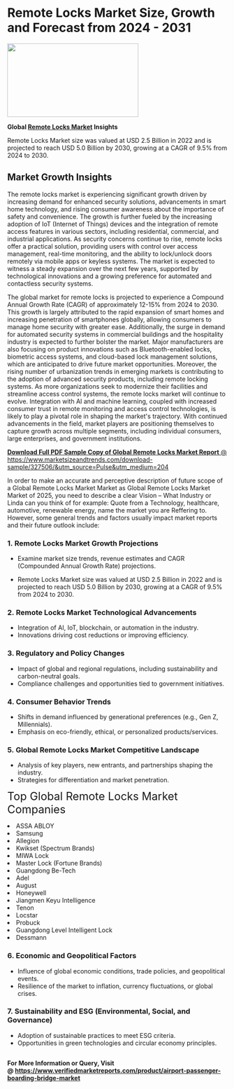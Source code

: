 <H1>Remote Locks Market Size, Growth and Forecast from 2024 - 2031</H1><img class="aligncenter size-medium wp-image-584254" src="https://thirdeyenews.in/wp-content/uploads/2024/09/Global-Market-Research-300x168.jpeg" alt="" width="300" height="168" /><p><strong>Global&nbsp;<a href="https://www.marketsizeandtrends.com/download-sample/327506/&amp;utm_source=Pulse&amp;utm_medium=204">Remote Locks Market</a> Insights</strong></p><p>Remote Locks Market size was valued at USD 2.5 Billion in 2022 and is projected to reach USD 5.0 Billion by 2030, growing at a CAGR of 9.5% from 2024 to 2030.</p><p><h2>Market Growth Insights</h2> <p>The remote locks market is experiencing significant growth driven by increasing demand for enhanced security solutions, advancements in smart home technology, and rising consumer awareness about the importance of safety and convenience. The growth is further fueled by the increasing adoption of IoT (Internet of Things) devices and the integration of remote access features in various sectors, including residential, commercial, and industrial applications. As security concerns continue to rise, remote locks offer a practical solution, providing users with control over access management, real-time monitoring, and the ability to lock/unlock doors remotely via mobile apps or keyless systems. The market is expected to witness a steady expansion over the next few years, supported by technological innovations and a growing preference for automated and contactless security systems.</p> <p><a href="#"></a></p> <p>The global market for remote locks is projected to experience a Compound Annual Growth Rate (CAGR) of approximately 12-15% from 2024 to 2030. This growth is largely attributed to the rapid expansion of smart homes and increasing penetration of smartphones globally, allowing consumers to manage home security with greater ease. Additionally, the surge in demand for automated security systems in commercial buildings and the hospitality industry is expected to further bolster the market. Major manufacturers are also focusing on product innovations such as Bluetooth-enabled locks, biometric access systems, and cloud-based lock management solutions, which are anticipated to drive future market opportunities. Moreover, the rising number of urbanization trends in emerging markets is contributing to the adoption of advanced security products, including remote locking systems. As more organizations seek to modernize their facilities and streamline access control systems, the remote locks market will continue to evolve. Integration with AI and machine learning, coupled with increased consumer trust in remote monitoring and access control technologies, is likely to play a pivotal role in shaping the market's trajectory. With continued advancements in the field, market players are positioning themselves to capture growth across multiple segments, including individual consumers, large enterprises, and government institutions.</p> <p><a href="#"></p><p><span class=""><strong>Download Full PDF Sample Copy of Global Remote Locks Market Report</strong> @ <a href="https://www.marketsizeandtrends.com/download-sample/327506/&amp;utm_source=Pulse&amp;utm_medium=204" target="_blank">https://www.marketsizeandtrends.com/download-sample/327506/&amp;utm_source=Pulse&amp;utm_medium=204</a></span></p><p>In order to make an accurate and perceptive description of future scope of a Global&nbsp;Remote Locks Market Market as Global&nbsp;Remote Locks Market Market of 2025, you need to describe a clear Vision &ndash; What Industry or Linda can you think of for example: Quote from a Technology, healthcare, automotive, renewable energy, name the market you are Reffering to. However, some general trends and factors usually impact market reports and their future outlook include:</p><h3>1.&nbsp;<strong>Remote Locks Market Growth Projections</strong></h3><ul><li>Examine market size trends, revenue estimates and CAGR (Compounded Annual Growth Rate) projections.</li><li><p>Remote Locks Market size was valued at USD 2.5 Billion in 2022 and is projected to reach USD 5.0 Billion by 2030, growing at a CAGR of 9.5% from 2024 to 2030.</p></li></ul><h3>2.&nbsp;<strong>Remote Locks Market Technological Advancements</strong></h3><ul><li>Integration of AI, IoT, blockchain, or automation in the industry.</li><li>Innovations driving cost reductions or improving efficiency.</li></ul><h3>3.&nbsp;<strong>Regulatory and Policy Changes</strong></h3><ul><li>Impact of global and regional regulations, including sustainability and carbon-neutral goals.</li><li>Compliance challenges and opportunities tied to government initiatives.</li></ul><h3>4.&nbsp;<strong>Consumer Behavior Trends</strong></h3><ul><li>Shifts in demand influenced by generational preferences (e.g., Gen Z, Millennials).</li><li>Emphasis on eco-friendly, ethical, or personalized products/services.</li></ul><h3>5.&nbsp;<strong>Global Remote Locks Market Competitive Landscape</strong></h3><ul><li>Analysis of key players, new entrants, and partnerships shaping the industry.</li><li>Strategies for differentiation and market penetration.</li></ul><p data-pm-slice="1 1 []"><span style="color: inherit; font-family: inherit; font-size: 25px;">Top Global Remote Locks Market Companies</span></p><div class="" data-test-id=""><p><li>ASSA ABLOY</li><li> Samsung</li><li> Allegion</li><li> Kwikset (Spectrum Brands)</li><li> MIWA Lock</li><li> Master Lock (Fortune Brands)</li><li> Guangdong Be-Tech</li><li> Adel</li><li> August</li><li> Honeywell</li><li> Jiangmen Keyu Intelligence</li><li> Tenon</li><li> Locstar</li><li> Probuck</li><li> Guangdong Level Intelligent Lock</li><li> Dessmann</li></p></div><h3>6.&nbsp;<strong>Economic and Geopolitical Factors</strong></h3><ul><li>Influence of global economic conditions, trade policies, and geopolitical events.</li><li>Resilience of the market to inflation, currency fluctuations, or global crises.</li></ul><h3>7.&nbsp;<strong>Sustainability and ESG (Environmental, Social, and Governance)</strong></h3><ul><li>Adoption of sustainable practices to meet ESG criteria.</li><li>Opportunities in green technologies and circular economy principles.</li></ul><h2><strong style="font-size: 14px;">For More Information or Query, Visit @&nbsp;</strong><a style="background-color: #ffffff; font-size: 14px;" href="https://www.marketsizeandtrends.com/report/remote-locks-market/" target="_blank">https://www.verifiedmarketreports.com/product/airport-passenger-boarding-bridge-market</a></h2>
